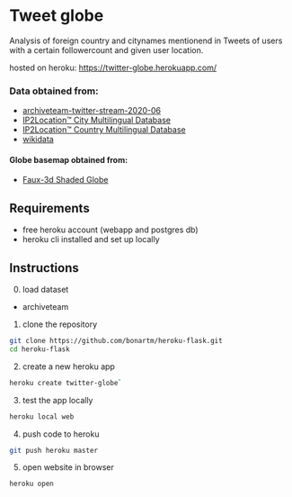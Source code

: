 # Tweet globe 


Analysis of foreign country and citynames mentionend in Tweets of users with a certain followercount and given user location. 

hosted on heroku: https://twitter-globe.herokuapp.com/

### Data obtained from:
- [archiveteam-twitter-stream-2020-06](https://archive.org/details/archiveteam-twitter-stream-2020-06)
- [IP2Location™ City Multilingual Database](https://www.ip2location.com/free/city-multilingual)
- [IP2Location™ Country Multilingual Database](https://www.ip2location.com/free/country-multilingual)
- [wikidata](https://query.wikidata.org/)

#### Globe basemap obtained from:
- [Faux-3d Shaded Globe](http://bl.ocks.org/dwtkns/4686432)

## Requirements

- free heroku account (webapp and postgres db)
- heroku cli installed and set up locally 

## Instructions

0. load dataset
* archiveteam

1. clone the repository

```bash
git clone https://github.com/bonartm/heroku-flask.git
cd heroku-flask
```

2. create a new heroku app

```bash
heroku create twitter-globe`
```

3. test the app locally

```bash
heroku local web
```

4. push code to heroku

```bash
git push heroku master
```

5. open website in browser

```bash
heroku open
```

